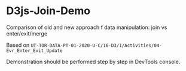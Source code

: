 # D3js-Join-Demo
Comparison of old and new approach f data manipulation: join vs enter/exit/merge

Based on `UT-TOR-DATA-PT-01-2020-U-C/16-D3/1/Activities/04-Evr_Enter_Exit_Update`

Demonstration should be performed step by step in DevTools console.
